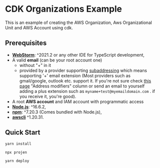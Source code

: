 # CDK Organizations Example

This is an example of creating the AWS Organization, Aws Organizational Unit and AWS Account using cdk.

## Prerequisites

- **[WebStorm](https://www.jetbrains.com/phpstorm/)**: ^2021.2 or any other IDE for TypeScript development,
- A valid **email** (can be your root account one)
    - without "+" in it
    - provided by a provider supporting [subaddressing](https://en.wikipedia.org/wiki/Plus_address) which means supporting '+' email extension (Most providers such as gmail/google, outlook etc. support it. If you're not sure check [this page](https://en.wikipedia.org/wiki/Comparison_of_webmail_providers#Features) "Address modifiers" column or send an email to yourself adding a plus extension such as `myname+test@myemaildomain.com` . if you receive it, you're good).
- A root **AWS account** and IAM account with programmatic access
- **[Node.js](https://nodejs.org/download/release/v14.6.0/)**: ^16.6.2,
- **[npm](https://www.npmjs.com/package/npm/v/6.14.6)**: ^7.20.3 (Comes bundled with Node.js),
- **[awscli](https://docs.aws.amazon.com/cli/latest/userguide/install-cliv2.html)** ^1.20.31.

## Quick Start

```shell
yarn install
```

```shell
npx projen
```

```shell
yarn deploy
```